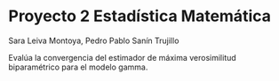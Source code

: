 # Proyecto 2 Estadística Matemática

Sara Leiva Montoya, Pedro Pablo Sanín Trujillo

Evalúa la convergencia del estimador de máxima verosimilitud biparamétrico para el modelo gamma.
